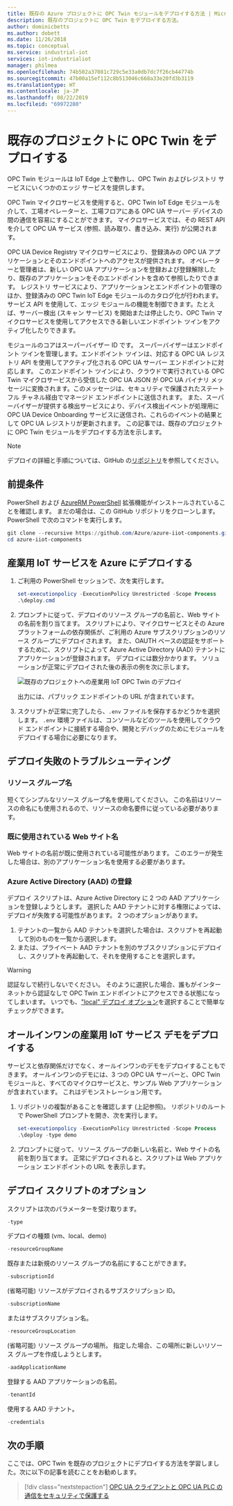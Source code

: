 ```yaml
---
title: 既存の Azure プロジェクトに OPC Twin モジュールをデプロイする方法 | Microsoft Docs
description: 既存のプロジェクトに OPC Twin をデプロイする方法。
author: dominicbetts
ms.author: dobett
ms.date: 11/26/2018
ms.topic: conceptual
ms.service: industrial-iot
services: iot-industrialiot
manager: philmea
ms.openlocfilehash: 74b502a37081c729c5e33a0db7dc7f26cb44774b
ms.sourcegitcommit: 47b00a15ef112c8b513046c668a33e20fd3b3119
ms.translationtype: HT
ms.contentlocale: ja-JP
ms.lasthandoff: 08/22/2019
ms.locfileid: "69972280"
---
```

# <a name="deploy-opc-twin-to-an-existing-project"></a>既存のプロジェクトに OPC Twin をデプロイする

OPC Twin モジュールは IoT Edge 上で動作し、OPC Twin およびレジストリ サービスにいくつかのエッジ サービスを提供します。

OPC Twin マイクロサービスを使用すると、OPC Twin IoT Edge モジュールを介して、工場オペレーターと、工場フロアにある OPC UA サーバー デバイスの間の通信を容易にすることができます。 マイクロサービスでは、その REST API を介して OPC UA サービス (参照、読み取り、書き込み、実行) が公開されます。 

OPC UA Device Registry マイクロサービスにより、登録済みの OPC UA アプリケーションとそのエンドポイントへのアクセスが提供されます。 オペレーターと管理者は、新しい OPC UA アプリケーションを登録および登録解除したり、既存のアプリケーションをそのエンドポイントを含めて参照したりできます。 レジストリ サービスにより、アプリケーションとエンドポイントの管理のほか、登録済みの OPC Twin IoT Edge モジュールのカタログ化が行われます。 サービス API を使用して、エッジ モジュールの機能を制御できます。たとえば、サーバー検出 (スキャン サービス) を開始または停止したり、OPC Twin マイクロサービスを使用してアクセスできる新しいエンドポイント ツインをアクティブ化したりできます。

モジュールのコアはスーパーバイザー ID です。 スーパーバイザーはエンドポイント ツインを管理します。エンドポイント ツインは、対応する OPC UA レジストリ API を使用してアクティブ化される OPC UA サーバー エンドポイントに対応します。 このエンドポイント ツインにより、クラウドで実行されている OPC Twin マイクロサービスから受信した OPC UA JSON が OPC UA バイナリ メッセージに変換されます。このメッセージは、セキュリティで保護されたステートフル チャネル経由でマネージド エンドポイントに送信されます。 また、スーパーバイザーが提供する検出サービスにより、デバイス検出イベントが処理用に OPC UA Device Onboarding サービスに送信され、これらのイベントの結果として OPC UA レジストリが更新されます。  この記事では、既存のプロジェクトに OPC Twin モジュールをデプロイする方法を示します。

> [!NOTE]
> デプロイの詳細と手順については、GitHub の[リポジトリ](https://github.com/Azure/azure-iiot-opc-twin-module)を参照してください。

## <a name="prerequisites"></a>前提条件

PowerShell および [AzureRM PowerShell](https://docs.microsoft.com/powershell/azure/azurerm/install-azurerm-ps) 拡張機能がインストールされていることを確認します。 まだの場合は、この GitHub リポジトリをクローンします。 PowerShell で次のコマンドを実行します。

```powershell
git clone --recursive https://github.com/Azure/azure-iiot-components.git
cd azure-iiot-components
```

## <a name="deploy-industrial-iot-services-to-azure"></a>産業用 IoT サービスを Azure にデプロイする

1. ご利用の PowerShell セッションで、次を実行します。

    ```powershell
    set-executionpolicy -ExecutionPolicy Unrestricted -Scope Process
    .\deploy.cmd
    ```

2. プロンプトに従って、デプロイのリソース グループの名前と、Web サイトの名前を割り当てます。   スクリプトにより、マイクロサービスとその Azure プラットフォームの依存関係が、ご利用の Azure サブスクリプションのリソース グループにデプロイされます。  また、OAUTH ベースの認証をサポートするために、スクリプトによって Azure Active Directory (AAD) テナントにアプリケーションが登録されます。  デプロイには数分かかります。  ソリューションが正常にデプロイされた後の表示の例を次に示します。

   ![既存のプロジェクトへの産業用 IoT OPC Twin のデプロイ](media/howto-opc-twin-deploy-existing/opc-twin-deploy-existing1.png)

   出力には、パブリック エンドポイントの URL が含まれています。 

3. スクリプトが正常に完了したら、`.env` ファイルを保存するかどうかを選択します。  `.env` 環境ファイルは、コンソールなどのツールを使用してクラウド エンドポイントに接続する場合や、開発とデバッグのためにモジュールをデプロイする場合に必要になります。

## <a name="troubleshooting-deployment-failures"></a>デプロイ失敗のトラブルシューティング

### <a name="resource-group-name"></a>リソース グループ名

短くてシンプルなリソース グループ名を使用してください。  この名前はリソースの命名にも使用されるので、リソースの命名要件に従っている必要があります。  

### <a name="website-name-already-in-use"></a>既に使用されている Web サイト名

Web サイトの名前が既に使用されている可能性があります。  このエラーが発生した場合は、別のアプリケーション名を使用する必要があります。

### <a name="azure-active-directory-aad-registration"></a>Azure Active Directory (AAD) の登録

デプロイ スクリプトは、Azure Active Directory に 2 つの AAD アプリケーションを登録しようとします。  選択した AAD テナントに対する権限によっては、デプロイが失敗する可能性があります。 2 つのオプションがあります。

1. テナントの一覧から AAD テナントを選択した場合は、スクリプトを再起動して別のものを一覧から選択します。
2. または、プライベート AAD テナントを別のサブスクリプションにデプロイし、スクリプトを再起動して、それを使用することを選択します。

> [!WARNING]
> 認証なしで続行しないでください。  そのように選択した場合、誰もがインターネットから認証なしで OPC Twin エンドポイントにアクセスできる状態になってしまいます。   いつでも、["local" デプロイ オプション](howto-opc-twin-deploy-dependencies.md)を選択することで簡単なチェックができます。

## <a name="deploy-an-all-in-one-industrial-iot-services-demo"></a>オールインワンの産業用 IoT サービス デモをデプロイする

サービスと依存関係だけでなく、オールインワンのデモをデプロイすることもできます。  オールインワンのデモには、3 つの OPC UA サーバーと、OPC Twin モジュールと、すべてのマイクロサービスと、サンプル Web アプリケーションが含まれています。  これはデモンストレーション用です。

1. リポジトリの複製があることを確認します (上記参照)。 リポジトリのルートで PowerShell プロンプトを開き、次を実行します。

    ```powershell
    set-executionpolicy -ExecutionPolicy Unrestricted -Scope Process
    .\deploy -type demo
    ```

2. プロンプトに従って、リソース グループの新しい名前と、Web サイトの名前を割り当てます。  正常にデプロイされると、スクリプトは Web アプリケーション エンドポイントの URL を表示します。

## <a name="deployment-script-options"></a>デプロイ スクリプトのオプション

スクリプトは次のパラメーターを受け取ります。

```powershell
-type
```

デプロイの種類 (vm、local、demo)

```powershell
-resourceGroupName
```

既存または新規のリソース グループの名前にすることができます。

```powershell
-subscriptionId
```

(省略可能) リソースがデプロイされるサブスクリプション ID。

```powershell
-subscriptionName
```

またはサブスクリプション名。

```powershell
-resourceGroupLocation
```

(省略可能) リソース グループの場所。 指定した場合、この場所に新しいリソース グループを作成しようとします。

```powershell
-aadApplicationName
```

登録する AAD アプリケーションの名前。

```powershell
-tenantId
```

使用する AAD テナント。

```powershell
-credentials
```

## <a name="next-steps"></a>次の手順

ここでは、OPC Twin を既存のプロジェクトにデプロイする方法を学習しました。次に以下の記事を読むことをお勧めします。

> [!div class="nextstepaction"]
> [OPC UA クライアントと OPC UA PLC の通信をセキュリティで保護する](howto-opc-vault-secure.md)
